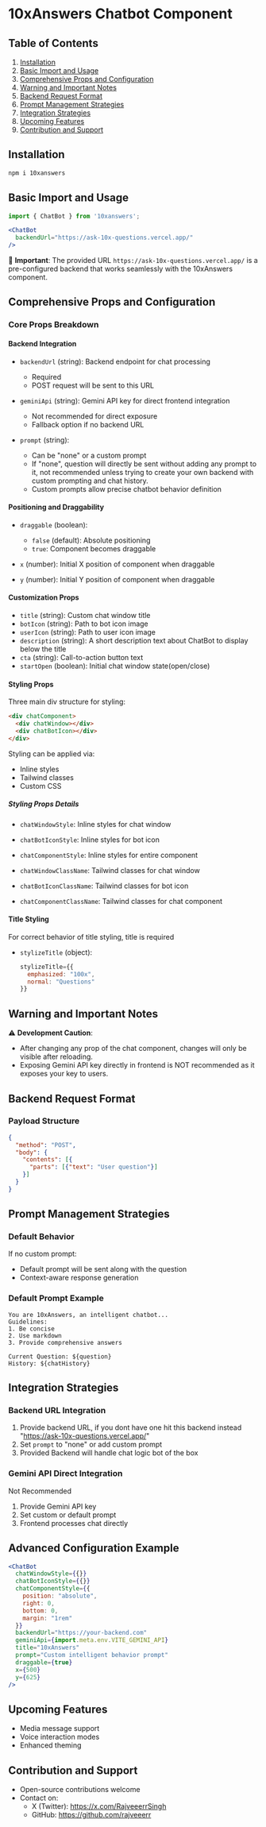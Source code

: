 # 10xAnswers Chatbot Component

## Table of Contents
1. [Installation](#installation)
2. [Basic Import and Usage](#basic-import-and-usage)
3. [Comprehensive Props and Configuration](#comprehensive-props-and-configuration)
4. [Warning and Important Notes](#warning-and-important-notes)
5. [Backend Request Format](#backend-request-format)
6. [Prompt Management Strategies](#prompt-management-strategies)
7. [Integration Strategies](#integration-strategies)
8. [Upcoming Features](#upcoming-features)
9. [Contribution and Support](#contribution-and-support)

## Installation

```bash
npm i 10xanswers
```

## Basic Import and Usage

```jsx
import { ChatBot } from '10xanswers';

<ChatBot 
  backendUrl="https://ask-10x-questions.vercel.app/"
/>
```
🚨 **Important**: The provided URL `https://ask-10x-questions.vercel.app/` is a pre-configured backend that works seamlessly with the 10xAnswers component. 

## Comprehensive Props and Configuration

### Core Props Breakdown

#### Backend Integration
- `backendUrl` (string): Backend endpoint for chat processing
  - Required 
  - POST request will be sent to this URL

- `geminiApi` (string): Gemini API key for direct frontend integration
  - Not recommended for direct exposure
  - Fallback option if no backend URL

- `prompt` (string):
  - Can be "none" or a custom prompt
  - If "none", question will directly be sent without adding any prompt to it, not recommended unless trying to create your own backend with custom prompting and chat history. 
  - Custom prompts allow precise chatbot behavior definition

#### Positioning and Draggability
- `draggable` (boolean): 
  - `false` (default): Absolute positioning
  - `true`: Component becomes draggable

- `x` (number): Initial X position of component when draggable
- `y` (number): Initial Y position of component when draggable

#### Customization Props
- `title` (string): Custom chat window title
- `botIcon` (string): Path to bot icon image
- `userIcon` (string): Path to user icon image
- `description` (string): A short description text about ChatBot to display below the title
- `cta` (string): Call-to-action button text
- `startOpen` (boolean): Initial chat window state(open/close)

#### Styling Props
Three main div structure for styling:
```html
<div chatComponent>
  <div chatWindow></div>
  <div chatBotIcon></div>
</div>
``` 

Styling can be applied via:
- Inline styles
- Tailwind classes
- Custom CSS

##### Styling Props Details
- `chatWindowStyle`: Inline styles for chat window
- `chatBotIconStyle`: Inline styles for bot icon
- `chatComponentStyle`: Inline styles for entire component

- `chatWindowClassName`: Tailwind classes for chat window
- `chatBotIconClassName`: Tailwind classes for bot icon
- `chatComponentClassName`: Tailwind classes for chat component

#### Title Styling
For correct behavior of title styling, title is required

- `stylizeTitle` (object):
  ```jsx
  stylizeTitle={{
    emphasized: "100x",
    normal: "Questions"
  }}
  ```


## Warning and Important Notes

⚠️ **Development Caution**: 
- After changing any prop of the chat component, changes will only be visible after reloading.
- Exposing Gemini API key directly in frontend is NOT recommended as it exposes your key to users.

## Backend Request Format

### Payload Structure
```json
{
  "method": "POST",
  "body": {
    "contents": [{
      "parts": [{"text": "User question"}]
    }]
  }
}
```

## Prompt Management Strategies

### Default Behavior
If no custom prompt:
- Default prompt will be sent along with the question
- Context-aware response generation

### Default Prompt Example
```
You are 10xAnswers, an intelligent chatbot...
Guidelines:
1. Be concise
2. Use markdown
3. Provide comprehensive answers

Current Question: ${question}
History: ${chatHistory}
```

## Integration Strategies

### Backend URL Integration
1. Provide backend URL, if you dont have one hit this backend instead "https://ask-10x-questions.vercel.app/"
2. Set `prompt` to "none" or add custom prompt
3. Provided Backend will handle chat logic bot of the box

### Gemini API Direct Integration
Not Recommended
1. Provide Gemini API key
2. Set custom or default prompt
3. Frontend processes chat directly

## Advanced Configuration Example

```jsx
<ChatBot 
  chatWindowStyle={{}}
  chatBotIconStyle={{}}
  chatComponentStyle={{
    position: "absolute", 
    right: 0, 
    bottom: 0, 
    margin: "1rem"
  }}
  backendUrl="https://your-backend.com"
  geminiApi={import.meta.env.VITE_GEMINI_API}
  title="10xAnswers"
  prompt="Custom intelligent behavior prompt"
  draggable={true}
  x={500}
  y={625}
/>
```

## Upcoming Features
- Media message support
- Voice interaction modes
- Enhanced theming

## Contribution and Support

- Open-source contributions welcome
- Contact on:
  - X (Twitter): https://x.com/RajveeerrSingh
  - GitHub: https://github.com/rajveeerr
